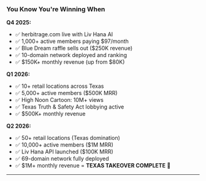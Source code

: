 ### You Know You're Winning When

**Q4 2025:**

- ✅ herbitrage.com live with Liv Hana AI
- ✅ 1,000+ active members paying $97/month
- ✅ Blue Dream raffle sells out ($250K revenue)
- ✅ 10-domain network deployed and ranking
- ✅ $150K+ monthly revenue (up from $80K)

**Q1 2026:**

- ✅ 10+ retail locations across Texas
- ✅ 5,000+ active members ($500K MRR)
- ✅ High Noon Cartoon: 10M+ views
- ✅ Texas Truth & Safety Act lobbying active
- ✅ $500K+ monthly revenue

**Q2 2026:**

- ✅ 50+ retail locations (Texas domination)
- ✅ 10,000+ active members ($1M MRR)
- ✅ Liv Hana API launched ($100K MRR)
- ✅ 69-domain network fully deployed
- ✅ $1M+ monthly revenue = **TEXAS TAKEOVER COMPLETE** 🤠

---
